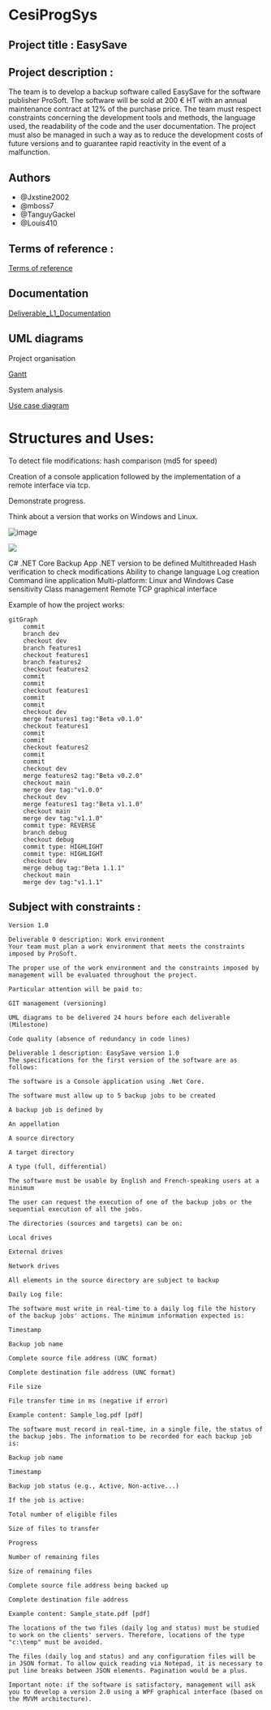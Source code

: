 ﻿# CesiProgSys

## Project title : EasySave

## Project description : 

The team is to develop a backup software called EasySave for the software publisher ProSoft. The software will be sold at 200 € HT with an annual maintenance contract at 12% of the purchase price. The team must respect constraints concerning the development tools and methods, the language used, the readability of the code and the user documentation. The project must also be managed in such a way as to reduce the development costs of future versions and to guarantee rapid reactivity in the event of a malfunction.

## Authors

- @Jxstine2002
- @mboss7
- @TanguyGackel
- @Louis410

## Terms of reference :

[Terms of reference](TermsOfReference.md)

## Documentation

[Deliverable_L1_Documentation](Deliverable_L1_Documentation.docx)

## UML diagrams

Project organisation

[Gantt](.\Diagrams\Gantt.md)

System analysis

[Use case diagram](.\Diagrams\DiagUseCase.md)







# Structures and Uses:

To detect file modifications: hash comparison (md5 for speed)

Creation of a console application followed by the implementation of a remote interface via tcp.

Demonstrate progress.

Think about a version that works on Windows and Linux.

![image](https://user-images.githubusercontent.com/102410364/214019216-da5dd7c5-df74-4353-9773-92c86f4ed934.png)



[![](https://mermaid.ink/img/pako:eNpNUctKxEAQ_JVmvC5-QG6yCyq4IAT0kks700ka5uU8VmXZf_G635Efs-PqJs0cBqqqq2rmqHQwpBrl2BuHsfOdB5m7GKHFeqABkyHY3oAJxVMBHRJdKPO8UMocPJj6jyOY6dyz57SwXLWFy5gIzUo6nRP3rLH8LqAMD5hHiKEmOFwwSuCCuZLyIn4OOfMbWy7TWbSgR_SD0C3K8UNdRdyK7Z8F2DCslkhHy0AetvsdaMt6gfZzYogWC_UhOWjgiX39BCn4Kg8VPvItLOyW_JJm-p5TaMyZVpR7ytee2s7gKsijL5R61ARDwjjye6U5ViIXCkHRURapjXKUHLKRzzrO2k6VkRx1qpGroR4lc6c6fxIq1hLaL69VU1KljarRSJUdoxg41fRoM51-AL1ZqN0?type=png)](https://mermaid.live/edit#pako:eNpNUctKxEAQ_JVmvC5-QG6yCyq4IAT0kks700ka5uU8VmXZf_G635Efs-PqJs0cBqqqq2rmqHQwpBrl2BuHsfOdB5m7GKHFeqABkyHY3oAJxVMBHRJdKPO8UMocPJj6jyOY6dyz57SwXLWFy5gIzUo6nRP3rLH8LqAMD5hHiKEmOFwwSuCCuZLyIn4OOfMbWy7TWbSgR_SD0C3K8UNdRdyK7Z8F2DCslkhHy0AetvsdaMt6gfZzYogWC_UhOWjgiX39BCn4Kg8VPvItLOyW_JJm-p5TaMyZVpR7ytee2s7gKsijL5R61ARDwjjye6U5ViIXCkHRURapjXKUHLKRzzrO2k6VkRx1qpGroR4lc6c6fxIq1hLaL69VU1KljarRSJUdoxg41fRoM51-AL1ZqN0)


C# .NET Core Backup App
.NET version to be defined
Multithreaded
Hash verification to check modifications
Ability to change language
Log creation
Command line application 
Multi-platform: Linux and Windows
Case sensitivity
Class management
Remote TCP graphical interface

Example of how the project works:
```mermaid
gitGraph
    commit
    branch dev
    checkout dev
    branch features1
    checkout features1
    branch features2
    checkout features2
    commit
    commit
    checkout features1
    commit
    commit
    checkout dev
    merge features1 tag:"Beta v0.1.0"
    checkout features1
    commit
    commit
    checkout features2
    commit
    commit
    checkout dev
    merge features2 tag:"Beta v0.2.0"
    checkout main
    merge dev tag:"v1.0.0"
    checkout dev
    merge features1 tag:"Beta v1.1.0"
    checkout main
    merge dev tag:"v1.1.0"
    commit type: REVERSE
    branch debug
    checkout debug
    commit type: HIGHLIGHT
    commit type: HIGHLIGHT
    checkout dev
    merge debug tag:"Beta 1.1.1"
    checkout main
    merge dev tag:"v1.1.1"
```

## Subject with constraints :

```
Version 1.0

Deliverable 0 description: Work environment
Your team must plan a work environment that meets the constraints imposed by ProSoft.

The proper use of the work environment and the constraints imposed by management will be evaluated throughout the project.

Particular attention will be paid to:

GIT management (versioning)

UML diagrams to be delivered 24 hours before each deliverable (Milestone)

Code quality (absence of redundancy in code lines)

Deliverable 1 description: EasySave version 1.0
The specifications for the first version of the software are as follows:

The software is a Console application using .Net Core.

The software must allow up to 5 backup jobs to be created

A backup job is defined by

An appellation

A source directory

A target directory

A type (full, differential)

The software must be usable by English and French-speaking users at a minimum

The user can request the execution of one of the backup jobs or the sequential execution of all the jobs.

The directories (sources and targets) can be on:

Local drives

External drives

Network drives

All elements in the source directory are subject to backup

Daily Log file:

The software must write in real-time to a daily log file the history of the backup jobs' actions. The minimum information expected is:

Timestamp

Backup job name

Complete source file address (UNC format)

Complete destination file address (UNC format)

File size

File transfer time in ms (negative if error)

Example content: Sample_log.pdf [pdf]

The software must record in real-time, in a single file, the status of the backup jobs. The information to be recorded for each backup job is:

Backup job name

Timestamp

Backup job status (e.g., Active, Non-active...)

If the job is active:

Total number of eligible files

Size of files to transfer

Progress

Number of remaining files

Size of remaining files

Complete source file address being backed up

Complete destination file address

Example content: Sample_state.pdf [pdf]

The locations of the two files (daily log and status) must be studied to work on the clients' servers. Therefore, locations of the type "c:\temp" must be avoided.

The files (daily log and status) and any configuration files will be in JSON format. To allow quick reading via Notepad, it is necessary to put line breaks between JSON elements. Pagination would be a plus.

Important note: if the software is satisfactory, management will ask you to develop a version 2.0 using a WPF graphical interface (based on the MVVM architecture).
 ```

